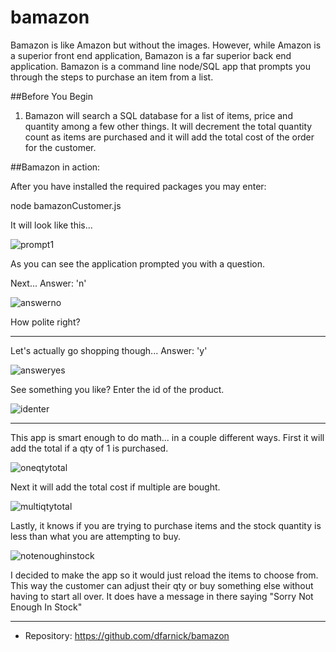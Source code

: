 # bamazon
Bamazon is like Amazon but without the images. However, while Amazon is a superior front end application, Bamazon is a far superior back end application. Bamazon is a command line node/SQL app that prompts you through the steps to purchase an item from a list.

##Before You Begin

1. Bamazon will search a SQL database for a list of items, price and quantity among a few other things. It will decrement the total quantity count as items are purchased and it will add the total cost of the order for the customer.

##Bamazon in action:

After you have installed the required packages you may enter:

node bamazonCustomer.js

It will look like this...

![prompt1](https://user-images.githubusercontent.com/46286683/53615154-4501d700-3ba2-11e9-8055-b9166eccb879.PNG)

As you can see the application prompted you with a question. 

Next... Answer: 'n'

![answerno](https://user-images.githubusercontent.com/46286683/53615160-47fcc780-3ba2-11e9-88a4-ced10508c992.PNG)

How polite right? 

---------------------------------------------------------------------------------------------------------

Let's actually go shopping though...
Answer: 'y'

![answeryes](https://user-images.githubusercontent.com/46286683/53615162-4a5f2180-3ba2-11e9-8ca4-f66b4514aadc.PNG)

See something you like? Enter the id of the product.

![identer](https://user-images.githubusercontent.com/46286683/53615306-ef79fa00-3ba2-11e9-9c45-82afc7386e16.PNG)


---------------------------------------------------------------------------------------------------------

This app is smart enough to do math... in a couple different ways. First it will add the total if a qty of 1 is purchased.

![oneqtytotal](https://user-images.githubusercontent.com/46286683/53615323-fc96e900-3ba2-11e9-93af-68666af851d6.PNG)


Next it will add the total cost if multiple are bought.

![multiqtytotal](https://user-images.githubusercontent.com/46286683/53615327-fe60ac80-3ba2-11e9-9f76-d4a4e6f60ac6.PNG)

Lastly, it knows if you are trying to purchase items and the stock quantity is less than what you are attempting to buy.

![notenoughinstock](https://user-images.githubusercontent.com/46286683/53615310-f30d8100-3ba2-11e9-8484-dadbb09fa2bf.PNG)

I decided to make the app so it would just reload the items to choose from. This way the customer can adjust their qty or buy something else without having to start all over. It does have a message in there saying "Sorry Not Enough In Stock"

---------------------------------------------------------------------------------------------------------

- Repository: https://github.com/dfarnick/bamazon